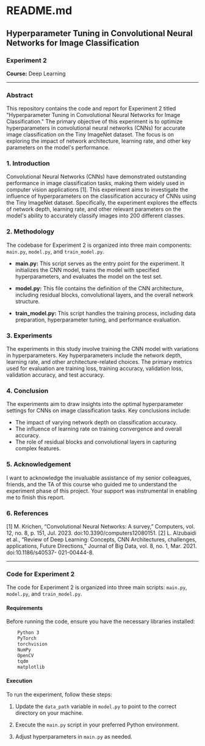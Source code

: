 # README.md

## Hyperparameter Tuning in Convolutional Neural Networks for Image Classification

### Experiment 2

**Course:** Deep Learning  


---

### Abstract

This repository contains the code and report for Experiment 2 titled "Hyperparameter Tuning in Convolutional Neural Networks for Image Classification." The primary objective of this experiment is to optimize hyperparameters in convolutional neural networks (CNNs) for accurate image classification on the Tiny ImageNet dataset. The focus is on exploring the impact of network architecture, learning rate, and other key parameters on the model's performance.

### 1. Introduction

Convolutional Neural Networks (CNNs) have demonstrated outstanding performance in image classification tasks, making them widely used in computer vision applications [1]. This experiment aims to investigate the influence of hyperparameters on the classification accuracy of CNNs using the Tiny ImageNet dataset. Specifically, the experiment explores the effects of network depth, learning rate, and other relevant parameters on the model's ability to accurately classify images into 200 different classes.

### 2. Methodology

The codebase for Experiment 2 is organized into three main components: `main.py`, `model.py`, and `train_model.py`.

- **main.py:** This script serves as the entry point for the experiment. It initializes the CNN model, trains the model with specified hyperparameters, and evaluates the model on the test set.

- **model.py:** This file contains the definition of the CNN architecture, including residual blocks, convolutional layers, and the overall network structure.

- **train_model.py:** This script handles the training process, including data preparation, hyperparameter tuning, and performance evaluation.

### 3. Experiments

The experiments in this study involve training the CNN model with variations in hyperparameters. Key hyperparameters include the network depth, learning rate, and other architecture-related choices. The primary metrics used for evaluation are training loss, training accuracy, validation loss, validation accuracy, and test accuracy.

### 4. Conclusion

The experiments aim to draw insights into the optimal hyperparameter settings for CNNs on image classification tasks. Key conclusions include:

- The impact of varying network depth on classification accuracy.
- The influence of learning rate on training convergence and overall accuracy.
- The role of residual blocks and convolutional layers in capturing complex features.

### 5. Acknowledgement

I want to acknowledge the invaluable assistance of my senior colleagues, friends, and the TA of this course who guided me to understand the experiment phase of this project. Your support was instrumental in enabling me to finish this report.

### 6. References

[1] M. Krichen, “Convolutional Neural Networks: A survey,” Computers, vol. 12, no. 8, p. 151, Jul. 
2023. doi:10.3390/computers12080151.
[2] L. Alzubaidi et al., “Review of Deep Learning: Concepts, CNN Architectures, challenges, 
applications, Future Directions,” Journal of Big Data, vol. 8, no. 1, Mar. 2021. doi:10.1186/s40537-
021-00444-8. 

---

### Code for Experiment 2

The code for Experiment 2 is organized into three main scripts: `main.py`, `model.py`, and `train_model.py`.

#### Requirements

Before running the code, ensure you have the necessary libraries installed:

```bash
    Python 3
    PyTorch
    torchvision
    NumPy
    OpenCV
    tqdm
    matplotlib
```

#### Execution

To run the experiment, follow these steps:

1. Update the `data_path` variable in `model.py` to point to the correct directory on your machine.

2. Execute the `main.py` script in your preferred Python environment.

3. Adjust hyperparameters in `main.py` as needed.
